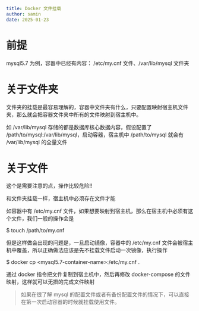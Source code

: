 ```yaml
title: Docker 文件挂载
author: samin
date: 2025-01-23
```

# 前提

mysql5.7 为例，容器中已经有内容： /etc/my.cnf 文件、/var/lib/mysql 文件夹

# 关于文件夹

文件夹的挂载是最容易理解的，容器中文件夹有什么，只要配置映射宿主机文件夹，那么就会把容器文件夹中所有的文件映射到宿主机中。

如 /var/lib/mysql 存储的都是数据库核心数据内容，假设配置了 /path/to/mysql:/var/lib/mysql，启动容器，宿主机中 /path/to/mysql 就会有 /var/lib/mysql 的全量文件

# 关于文件

这个是需要注意的点，操作比较危险‼️

和文件夹挂载一样，宿主机中必须存在文件才能

如容器中有 /etc/my.cnf 文件，如果想要映射到宿主机，那么在宿主机中必须有这个文件，我们一般的操作会是

$ touch /path/to/my.cnf

但是这样做会出现的问题是，一旦启动镜像，容器中的 /etc/my.cnf 文件会被宿主机中覆盖，所以正确做法应该是先不挂载文件启动一次镜像，执行操作

$ docker cp <mysql5.7-container-name>:/etc/my.cnf .

通过 docker 指令把文件复制到宿主机中，然后再修改 docker-compose 的文件映射，这样就可以无损的完成文件映射

> 如果在很了解 mysql 的配置文件或者有备份配置文件的情况下，可以直接在第一次启动容器的时候就挂载使用文件。